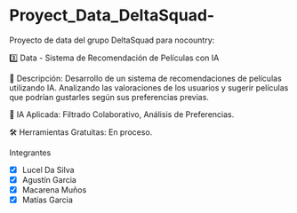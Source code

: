 # Proyect_Data_DeltaSquad-
Proyecto de data del grupo DeltaSquad para nocountry:

3️⃣ Data - Sistema de Recomendación de Películas con IA

🎥 Descripción: Desarrollo de un sistema de recomendaciones de películas utilizando IA. Analizando las valoraciones de los usuarios y sugerir películas que podrían gustarles según sus preferencias previas.

🤖 IA Aplicada: Filtrado Colaborativo, Análisis de Preferencias.

🛠️ Herramientas Gratuitas: En proceso.

Integrantes
- [X] Lucel Da Silva
- [X] Agustín Garcia
- [X] Macarena Muños
- [X] Matías Garcia
